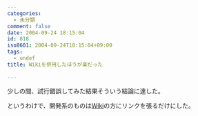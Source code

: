 ```yaml
---
categories:
  - 未分類
comment: false
date: 2004-09-24 18:15:04
id: 818
iso8601: 2004-09-24T18:15:04+09:00
tags:
  - undef
title: Wikiを併用したほうが楽だった

---
```


<div class="entry-body">
                                 <p>少しの間、試行錯誤してみた結果そういう結論に達した。</p>

<p>というわけで、開発系のものは<a href="http://www.nishimiyahara.net">Wiki</a>の方にリンクを張るだけにした。</p>
                              </div>    	